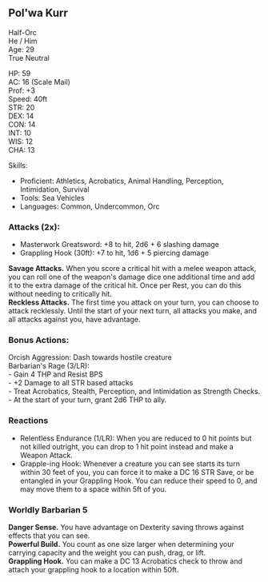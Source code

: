 ## Pol'wa Kurr
Half-Orc \
He / Him \
Age: 29 \
True Neutral

HP: 59 \
AC: 16 (Scale Mail) \
Prof: +3 \
Speed: 40ft \
STR: 20 \
DEX: 14 \
CON: 14 \
INT: 10 \
WIS: 12 \
CHA: 13

Skills: 
- Proficient: Athletics, Acrobatics, Animal Handling, Perception, Intimidation, Survival
- Tools: Sea Vehicles
- Languages: Common, Undercommon, Orc

### Attacks (2x): 
- Masterwork Greatsword: +8 to hit, 2d6 + 6 slashing damage
- Grappling Hook (30ft): +7 to hit, 1d6 + 5 piercing damage

**Savage Attacks.** When you score a critical hit with a melee weapon attack, you can roll one of the weapon's damage dice one additional time and add it to the extra damage of the critical hit. Once per Rest, you can do this without needing to critically hit. \
**Reckless Attacks.** The first time you attack on your turn, you can choose to attack recklessly. Until the start of your next turn, all attacks you make, and all attacks against you, have advantage. 

### Bonus Actions:
Orcish Aggression: Dash towards hostile creature \
Barbarian's Rage (3/LR): \
\- Gain 4 THP and Resist BPS \
\- +2 Damage to all STR based attacks \
\- Treat Acrobatics, Stealth, Perception, and Intimidation as Strength Checks. \
\- At the start of your turn, grant 2d6 THP to ally. 

### Reactions
- Relentless Endurance (1/LR): When you are reduced to 0 hit points but not killed outright, you can drop to 1 hit point instead and make a Weapon Attack.
- Grapple-ing Hook: Whenever a creature you can see starts its turn within 30 feet of you, you can force it to make a DC 16 STR Save, or be entangled in your Grappling Hook. You can reduce their speed to 0, and may move them to a space within 5ft of you. 

### Worldly Barbarian 5
**Danger Sense.** You have advantage on Dexterity saving throws against effects that you can see. \
**Powerful Build.** You count as one size larger when determining your carrying capacity and the weight you can push, drag, or lift. \
**Grappling Hook.** You can make a DC 13 Acrobatics check to throw and attach your grappling hook to a location within 50ft.

